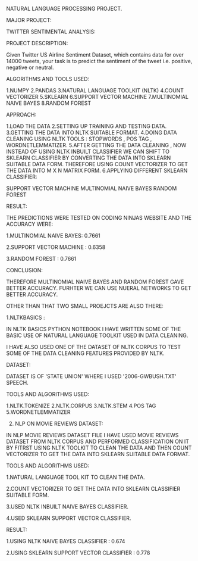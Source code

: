 NATURAL LANGUAGE PROCESSING PROJECT.

MAJOR PROJECT:
 
TWITTER SENTIMENTAL ANALYSIS:

PROJECT DESCRIPTION:

Given Twitter US Airline Sentiment Dataset, which contains data for over 14000 tweets, your task is to predict the sentiment of the tweet i.e. positive, negative or neutral.

ALGORITHMS AND TOOLS USED:

1.NUMPY
2.PANDAS
3.NATURAL LANGUAGE TOOLKIT (NLTK)
4.COUNT VECTORIZER
5.SKLEARN
6.SUPPORT VECTOR MACHINE
7.MULTINOMIAL NAIVE BAYES
8.RANDOM FOREST

APPROACH:

1.LOAD THE DATA 
2.SETTING UP TRAINING AND TESTING DATA.
3.GETTING THE DATA INTO NLTK SUITABLE FORMAT.
4.DOING DATA CLEANING USING NLTK TOOLS : STOPWORDS , POS TAG , WORDNETLEMMATIZER.
5.AFTER GETTING THE DATA CLEANING , NOW INSTEAD OF USING NLTK INBUILT CLASSIFIER WE CAN SHIFT TO SKLEARN CLASSIFIER BY CONVERTING THE DATA INTO SKLEARN SUITABLE DATA FORM.
THEREFORE USING COUNT VECTORIZER TO GET THE DATA INTO M X N MATRIX FORM.
6.APPLYING DIFFERENT SKLEARN CLASSIFIER:
 
 SUPPORT VECTOR MACHINE
 MULTINOMIAL NAIVE BAYES
 RANDOM FOREST

RESULT:

THE PREDICTIONS WERE TESTED ON CODING NINJAS WEBSITE AND THE ACCURACY WERE:

1.MULTINOMIAL NAIVE BAYES: 0.7661

2.SUPPORT VECTOR MACHINE : 0.6358

3.RANDOM FOREST : 0.7661

CONCLUSION:

THEREFORE MULTINOMIAL NAIVE BAYES AND RANDOM FOREST GAVE BETTER ACCURACY. 
FURHTER WE CAN USE NUERAL NETWORKS TO GET BETTER ACCURACY. 


OTHER THAN THAT TWO SMALL PROEJCTS ARE ALSO THERE:

1.NLTKBASICS :

 IN NLTK BASICS PYTHON NOTEBOOK I HAVE WRITTEN SOME OF THE BASIC USE OF NATURAL LANGUAGE TOOLKIT USED IN DATA CLEANING. 

 I HAVE ALSO USED ONE OF THE DATASET OF NLTK CORPUS TO TEST SOME OF THE DATA CLEANING FEATURES PROVIDED BY NLTK.

 DATASET:

 DATASET IS OF 'STATE UNION' WHERE I USED '2006-GWBUSH.TXT' SPEECH. 

 TOOLS AND ALGORITHMS USED:

 1.NLTK.TOKENIZE
 2.NLTK.CORPUS
 3.NLTK.STEM
 4.POS TAG
 5.WORDNETLEMMATIZER
 
2. NLP ON MOVIE REVIEWS DATASET: 

 IN NLP MOVIE REVIEWS DATASET FILE I HAVE USED MOVIE REVIEWS DATASET FROM NLTK CORPUS AND PERFORMED CLASSIFICATION ON IT BY FITRST USING NLTK TOOLKIT TO CLEAN THE DATA   AND THEN COUNT VECTORIZER TO GET THE DATA INTO SKLEARN SUITABLE DATA FORMAT. 

 TOOLS AND ALGORITHMS USED:

 1.NATURAL LANGUAGE TOOL KIT TO CLEAN THE DATA.

 2.COUNT VECTORIZER TO GET THE DATA INTO SKLEARN CLASSIFIER SUITABLE FORM.

 3.USED NLTK INBUILT NAIVE BAYES CLASSIFIER.

 4.USED SKLEARN SUPPORT VECTOR CLASSIFIER.

 RESULT: 

 1.USING NLTK NAIVE BAYES CLASSIFIER : 0.674

 2.USING SKLEARN SUPPORT VECTOR CLASSIFIER : 0.778
